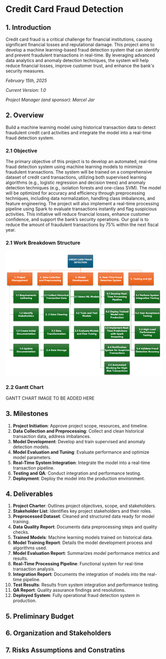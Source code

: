 # Credit Card Fraud Detection

## 1. Introduction

Credit card fraud is a critical challenge for financial institutions, causing significant financial losses and reputational damage. This project aims to develop a machine learning-based fraud detection system that can identify and prevent fraudulent transactions in real-time. By leveraging advanced data analytics and anomaly detection techniques, the system will help reduce financial losses, improve customer trust, and enhance the bank's security measures.

*February 15th, 2025*

*Current Version: 1.0*

*Project Manager (and sponsor): Marcel Jar*

## 2. Overview

Build a machine learning model using historical transaction data to detect fraudulent credit card activities and integrate the model into a real-time fraud detection system.

### 2.1 Objective

The primary objective of this project is to develop an automated, real-time fraud detection system using machine learning models to minimize fraudulent transactions. The system will be trained on a comprehensive dataset of credit card transactions, utilizing both supervised learning algorithms (e.g., logistic regression and decision trees) and anomaly detection techniques (e.g., isolation forests and one-class SVM). The model will be optimized for accuracy and efficiency through preprocessing techniques, including data normalization, handling class imbalances, and feature engineering. The project will also implement a real-time processing pipeline using Spark to evaluate transactions instantly and flag suspicious activities. This initiative will reduce financial losses, enhance customer confidence, and support the bank’s security operations. Our goal is to reduce the amount of fraudulent transactions by 75% within the next fiscal year.

### 2.1 Work Breakdown Structure
![Work Breakdown Structure](files/WBS_Credit.png)

### 2.2 Gantt Chart
GANTT CHART IMAGE TO BE ADDED HERE

## 3. Milestones

1. **Project Initiation**: Approve project scope, resources, and timeline.
2. **Data Collection and Preprocessing**: Collect and clean historical transaction data, address imbalances.
3. **Model Development**: Develop and train supervised and anomaly detection models.
4. **Model Evaluation and Tuning**: Evaluate performance and optimize model parameters.
5. **Real-Time System Integration**: Integrate the model into a real-time transaction pipeline.
6. **Testing and QA**: Conduct integration and performance testing.
7. **Deployment**: Deploy the model into the production environment.

## 4. Deliverables

1. **Project Charter**: Outlines project objectives, scope, and stakeholders.
2. **Stakeholder List**: Identifies key project stakeholders and their roles.
3. **Preprocessed Dataset**: Cleaned and structured data ready for model training.
4. **Data Quality Report**: Documents data preprocessing steps and quality checks.
5. **Trained Models**: Machine learning models trained on historical data.
6. **Model Training Report**: Details the model development process and algorithms used.
7. **Model Evaluation Report**: Summarizes model performance metrics and results.
8. **Real-Time Processing Pipeline**: Functional system for real-time transaction analysis.
9. **Integration Report**: Documents the integration of models into the real-time pipeline.
10. **Test Results**: Results from system integration and performance testing.
11. **QA Report**: Quality assurance findings and resolutions.
12. **Deployed System**: Fully operational fraud detection system in production.

## 5. Preliminary Budget

## 6. Organization and Stakeholders

## 7. Risks Assumptions and Constratins
